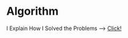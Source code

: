 # Algorithm
I Explain How I Solved the Problems --> <a href="https://itkjspo56.tistory.com/">Click!</a>
